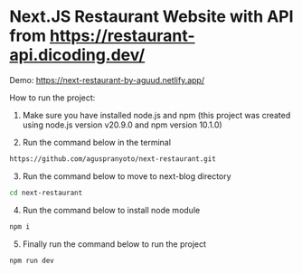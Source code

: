# Next.JS Restaurant Website with API from https://restaurant-api.dicoding.dev/

Demo: https://next-restaurant-by-aguud.netlify.app/

How to run the project:

1. Make sure you have installed node.js and npm (this project was created using node.js version v20.9.0 and npm version 10.1.0)
   
2. Run the command below in the terminal
```bash
https://github.com/aguspranyoto/next-restaurant.git
```

3. Run the command below to move to next-blog directory
```bash
cd next-restaurant
```

4. Run the command below to install node module
```bash
npm i
```

5. Finally run the command below to run the project
```bash
npm run dev
```
